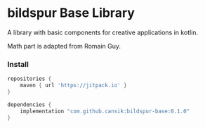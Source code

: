 # bildspur Base Library
A library with basic components for creative applications in kotlin.

Math part is adapted from Romain Guy.

### Install

```groovy
repositories {
    maven { url 'https://jitpack.io' }
}

dependencies {
    implementation "com.github.cansik:bildspur-base:0.1.0"
}
```